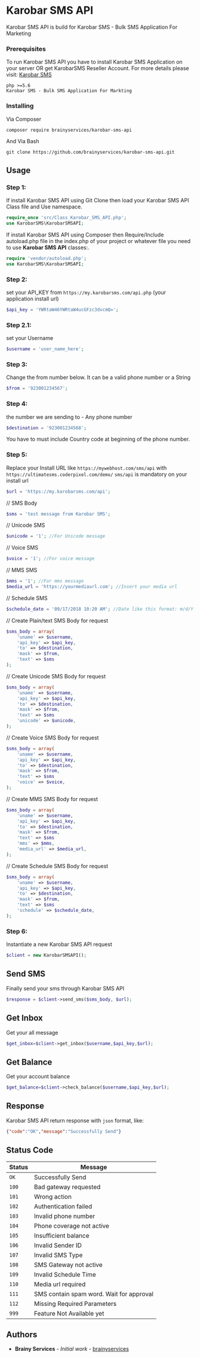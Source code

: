 # Karobar SMS API

Karobar SMS API is build for Karobar SMS - Bulk SMS Application For Marketing


### Prerequisites

To run Karobar SMS API you have to install Karobar SMS Application on your server OR get KarobarSMS Reseller Account. 
For more details please visit: [Karobar SMS](https://www.karobarsms.com/)
```
php >=5.6
Karobar SMS - Bulk SMS Application For Markting
```

### Installing
Via Composer
```
composer require brainyservices/karobar-sms-api 
```

And Via Bash

```
git clone https://github.com/brainyservices/karobar-sms-api.git
```

## Usage


 ### Step 1:
If install Karobar SMS API using Git Clone then load your Karobar SMS API Class file and Use namespace. 
```php
require_once 'src/Class_Karobar_SMS_API.php';
use KarobarSMS\KarobarSMSAPI;
```
If install Karobar SMS API using Composer then Require/Include autoload.php file in the index.php of your project or whatever file you need to use **Karobar SMS API** classes:. 
```php
require 'vendor/autoload.php';
use KarobarSMS\KarobarSMSAPI;
```
### Step 2:
set your API_KEY from `https://my.karobarsms.com/api.php` (your application install url)
```php
$api_key = 'YWRtaW46YWRtaW4ucGFzc3dvcmQ=';
```
### Step 2.1:
set your Username 
```php
$username = 'user_name_here';
```
### Step 3:
Change the from number below. It can be a valid phone number or a String
```php
$from = '923001234567';
```

### Step 4:
the number we are sending to - Any phone number
```php
$destination = '923001234568';
```
You have to must include Country code at beginning of the phone number.  

### Step 5:
Replace your Install URL like `https://mywebhost.com/sms/api` with `https://ultimatesms.coderpixel.com/demo/`
`sms/api` is mandatory on your install url

```php
$url = 'https://my.karobarsms.com/api';
```
// SMS Body
```php
$sms = 'test message from Karobar SMS';
```
// Unicode SMS
```php
$unicode = '1'; //For Unicode message
```
// Voice SMS
```php
$voice = '1'; //For voice message
```
// MMS SMS
```php
$mms = '1'; //For mms message
$media_url = 'https://yourmediaurl.com'; //Insert your media url
```
// Schedule SMS
```php
$schedule_date = '09/17/2018 10:20 AM'; //Date like this format: m/d/Y h:i A
```
// Create Plain/text SMS Body for request
```php
$sms_body = array(
    'uname' => $username,
    'api_key' => $api_key,
    'to' => $destination,
    'mask' => $from,
    'text' => $sms
);
```
// Create Unicode SMS Body for request
```php
$sms_body = array(
    'uname' => $username,
    'api_key' => $api_key,
    'to' => $destination,
    'mask' => $from,
    'text' => $sms
    'unicode' => $unicode,
);
```

// Create Voice SMS Body for request
```php
$sms_body = array(
    'uname' => $username,
    'api_key' => $api_key,
    'to' => $destination,
    'mask' => $from,
    'text' => $sms
    'voice' => $voice,
);
```
// Create MMS SMS Body for request
```php
$sms_body = array(
    'uname' => $username,
    'api_key' => $api_key,
    'to' => $destination,
    'mask' => $from,
    'text' => $sms
    'mms' => $mms,
    'media_url' => $media_url,
);
```
// Create Schedule SMS Body for request
```php
$sms_body = array(
    'uname' => $username,
    'api_key' => $api_key,
    'to' => $destination,
    'mask' => $from,
    'text' => $sms
    'schedule' => $schedule_date,
);
```

### Step 6: 
Instantiate a new Karobar SMS API request
```php
$client = new KarobarSMSAPI();
```

## Send SMS
Finally send your sms through Karobar SMS API
```php
$response = $client->send_sms($sms_body, $url);
```

## Get Inbox
Get your all message
```php
$get_inbox=$client->get_inbox($username,$api_key,$url);
```

## Get Balance
Get your account balance
```php
$get_balance=$client->check_balance($username,$api_key,$url);
```
## Response
Karobar SMS API return response with `json` format, like:

```json
{"code":"OK","message":"Successfully Send"}
```

## Status Code


| Status | Message |
| --- | --- |
| `OK` | Successfully Send |
| `100` | Bad gateway requested |
| `101` | Wrong action |
| `102` | Authentication failed |
| `103` | Invalid phone number |
| `104` | Phone coverage not active |
| `105` | Insufficient balance |
| `106` | Invalid Sender ID |
| `107` | Invalid SMS Type |
| `108` | SMS Gateway not active |
| `109` | Invalid Schedule Time |
| `110` | Media url required |
| `111` | SMS contain spam word. Wait for approval |
| `112` | Missing Required Parameters |
| `999` | Feature Not Available yet |

## Authors

* **Brainy Services** - *Initial work* - [brainyservices](https://github.com/brainyservices)
